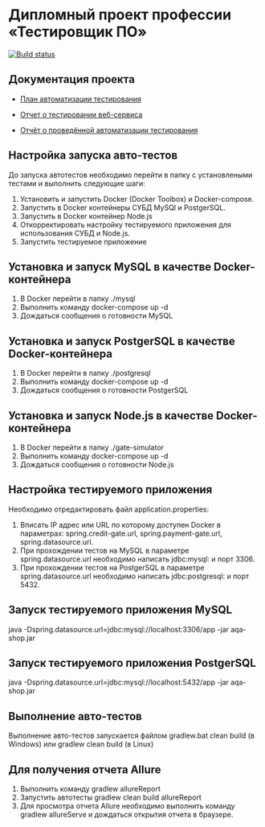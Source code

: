 # Дипломный проект профессии «Тестировщик ПО»

[![Build status](https://ci.appveyor.com/api/projects/status/nqlwvg7ggw12wqqf?svg=true)](https://ci.appveyor.com/project/Oleg2394/diplomqa)

## Документация проекта

* [План автоматизации тестирования](https://github.com/Oleg2394/DiplomQa/blob/master/src/main/java/ru/netolody/docs/Plan.md)

* [Отчет о тестировании веб-сервиса](https://github.com/Oleg2394/DiplomQa/blob/master/src/main/java/ru/netolody/docs/Report.md)
* [Отчёт о проведённой автоматизации тестирования](https://github.com/Oleg2394/DiplomQa/blob/master/src/main/java/ru/netolody/docs/Summary.md)

## Настройка запуска авто-тестов

До запуска автотестов необходимо перейти в папку с установлеными тестами и выполнить следующие шаги:

1. Установить и запустить Docker (Docker Toolbox) и Docker-compose.
1. Запустить в Docker контейнеры СУБД MySQl и PostgerSQL.
1. Запустить в Docker контейнер Node.js
1. Откорректировать настройку тестируемого приложения для использования СУБД и Node.js.
1. Запустить тестируемое приложение

## Установка и запуск MySQL в качестве Docker-контейнера
1. В Docker перейти в папку ./mysql
1. Выполнить команду docker-compose up -d
1. Дождаться сообщения о готовности MySQL

## Установка и запуск PostgerSQL в качестве Docker-контейнера
1. В Docker перейти в папку ./postgresql
1. Выполнить команду docker-compose up -d
1. Дождаться сообщения о готовности PostgerSQL

## Установка и запуск Node.js в качестве Docker-контейнера
1. В Docker перейти в папку ./gate-simulator
1. Выполнить команду docker-compose up -d
1. Дождаться сообщения о готовности Node.js

## Настройка тестируемого приложения
Необходимо отредактировать файл application.properties:

1. Вписать IP адрес или URL по которому доступен Docker в параметрах: spring.credit-gate.url, spring.payment-gate.url, spring.datasource.url.
1. При прохождении тестов на MySQL в параметре spring.datasource.url необходимо написать jdbc:mysql: и порт 3306.
1. При прохождении тестов на PostgerSQL в параметре spring.datasource.url необходимо написать jdbc:postgresql: и порт 5432.

## Запуск тестируемого приложения MySQL
java -Dspring.datasource.url=jdbc:mysql://localhost:3306/app -jar aqa-shop.jar 

## Запуск тестируемого приложения PostgerSQL
java -Dspring.datasource.url=jdbc:mysql://localhost:5432/app -jar aqa-shop.jar

## Выполнение авто-тестов
Выполнение авто-тестов запускается файлом gradlew.bat clean build (в Windows) или gradlew clean build (в Linux)

## Для получения отчета Allure 
1. Выполнить команду gradlew allureReport
1. Запустить автотесты gradlew clean build allureReport 
1. Для просмотра отчета Allure необходимо выполнить команду gradlew allureServe и дождаться открытия отчета в браузере.

